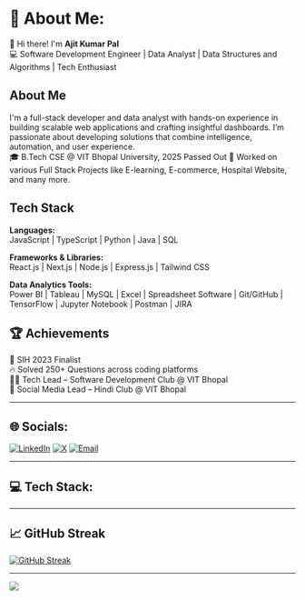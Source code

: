 # 💫 About Me:

👋 Hi there! I'm **Ajit Kumar Pal**  
💻 Software Development Engineer | Data Analyst | Data Structures and Algorithms | Tech Enthusiast

## **About Me**  
I'm a full-stack developer and data analyst with hands-on experience in building scalable web applications and crafting insightful dashboards. I’m passionate about developing solutions that combine intelligence, automation, and user experience.  
🎓 B.Tech CSE @ VIT Bhopal University, 2025 Passed Out
🔧 Worked on various Full Stack Projects like E-learning, E-commerce, Hospital Website, and many more.

## **Tech Stack**  

**Languages:**  
JavaScript | TypeScript | Python | Java | SQL  

**Frameworks & Libraries:**  
React.js | Next.js | Node.js | Express.js | Tailwind CSS  

**Data Analytics Tools:**  
Power BI | Tableau | MySQL | Excel | Spreadsheet Software | Git/GitHub | TensorFlow | Jupyter Notebook | Postman | JIRA  

## 🏆 Achievements  
🧠 SIH 2023 Finalist  
🔥 Solved 250+ Questions across coding platforms  
👨‍💼 Tech Lead – Software Development Club @ VIT Bhopal  
📢 Social Media Lead – Hindi Club @ VIT Bhopal

---

## 🌐 Socials:

[![LinkedIn](https://img.shields.io/badge/LinkedIn-%230077B5.svg?logo=linkedin&logoColor=white)](https://www.linkedin.com/in/ajit-kumar-pal-48a64221a/) 
[![X](https://img.shields.io/badge/X-black.svg?logo=X&logoColor=white)](https://x.com/AjitPal2501) 
[![Email](https://img.shields.io/badge/Email-D14836?logo=gmail&logoColor=white)](mailto:ajit.pal.2501@gmail.com)

---

## 💻 Tech Stack:

<!-- Your existing tech stack badges remain unchanged here -->
<!-- (For brevity, skipping re-pasting the entire badge list) -->

---

## 📈 GitHub Streak

[![GitHub Streak](https://streak-stats.demolab.com/?user=ajit250103&theme=radical&hide_border=false)](https://git.io/streak-stats)

---

[![](https://visitcount.itsvg.in/api?id=@ajit250103&icon=0&color=0)](https://visitcount.itsvg.in)

<!-- Proudly created with GPRM ( https://gprm.itsvg.in ) -->
